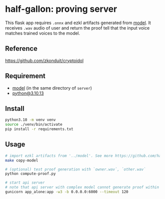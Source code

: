 # half-gallon: proving server

This flask app requires `.onnx` and ezkl artifacts generated from [model](https://github.com/half-gallon/model). It receives `.wav` audio of user and return the proof tell that the input voice matches trained voices to the model.

## Reference

https://github.com/zkonduit/cryptoidol

## Requirement

- [model](https://github.com/half-gallon/model) (in the same directory of `server`)
- python@3.10.13

## Install

```bash
python3.10 -m venv venv
source ./venv/bin/activate
pip install -r requirements.txt
```

## Usage

```bash
# import ezkl artifacts from '../model'. See more https://github.com/half-gallon/model
make copy-model

# (optional) test proof generation with `owner.wav`, `other.wav`
python compute-proof.py

# start api server
# note that api server with complex model cannot generate proof within timeout
gunicorn app_alone:app -w3 -b 0.0.0.0:6000 --timeout 120
```
